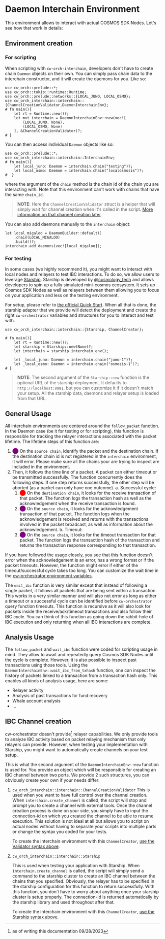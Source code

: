 # Daemon Interchain Environment

This environment allows to interact with actual COSMOS SDK Nodes. Let's see how that work in details: 


## Environment creation

### For scripting

When scripting with `cw-orch-interchain`, developers don't have to create chain `Daemon` objects on their own. You can simply pass chain data to the interchain constructor, and it will create the daemons for you. Like so:

```rust,ignore
use cw_orch::prelude::*;
use cw_orch::tokio::runtime::Runtime;
use cw_orch::prelude::networks::{LOCAL_JUNO, LOCAL_OSMO};
use cw_orch_interchain::interchain::{ChannelCreationValidator,DaemonInterchainEnv};
# fn main(){
    let rt = Runtime::new()?;
    let mut interchain = DaemonInterchainEnv::new(vec![
        (LOCAL_JUNO, None),
        (LOCAL_OSMO, None)
    ], &ChannelCreationValidator)?;
# }
```

You can then access individual `Daemon` objects like so:

```rust,ignore
use cw_orch::prelude::*;
use cw_orch_interchain::interchain::InterchainEnv;
# fn main(){
    let local_juno: Daemon = interchain.chain("testing")?;
    let local_osmo: Daemon = interchain.chain("localosmosis")?;
#  }
```

where the argument of the `chain` method is the chain id of the chain you are interacting with. Note that this environment can't work with chains that have the same `chain_id`. 

> **NOTE**: Here the `ChannelCreationValidator` struct is a helper that will simply wait for channel creation when it's called in the script. [More information on that channel creation later](#ibc-channel-creation).

You can also add daemons manually to the `interchain` object:

```rust,ignore
let local_migaloo = DaemonBuilder::default()
    .chain(LOCAL_MIGALOO)
    .build()?;
interchain.add_daemons(vec![local_migaloo]);
```

### For testing

In some cases (we highly recommend it), you might want to interact with local nodes and relayers to test IBC interactions. To do so, we allow users to leverage <a href="https://starship.cosmology.tech/" target="_blank">Starship</a>. Starship is developed by <a href="https://twitter.com/cosmology_tech" target="_blank">@cosmology_tech</a> and allows developers to spin up a fully simulated mini-cosmos ecosystem. It sets up Cosmos SDK Nodes as well as relayers between them allowing you to focus on your application and less on the testing environment.

For setup, please refer to <a href="https://starship.cosmology.tech/get-started/step-1" target="_blank">the official Quick Start</a>. When all that is done, the starship adapter that we provide will detect the deployment and create the right `cw-orchestrator` variables and structures for you to interact and test with.

```rust,ignore
use cw_orch_interchain::interchain::{Starship, ChannelCreator};

# fn main(){
    let rt = Runtime::new()?;
    let starship = Starship::new(None)?;
    let interchain = starship.interchain_env();

    let _local_juno: Daemon = interchain.chain("juno-1")?;
    let _local_osmo: Daemon = interchain.chain("osmosis-1")?;
# }
```

> **NOTE**: The second argument of the `Starship::new` function is the optional URL of the starship deployment. It defaults to `http://localhost:8081`, but you can customize it if it doesn't match your setup. All the starship data, daemons and relayer setup is loaded from that URL.

## General Usage

All interchain environments are centered around the `follow_packet` function. In the Daemon case (be it for testing or for scripting), this function is responsible for tracking the relayer interactions associated with the packet lifetime. The lifetime steps of this function are:

1. <span style="color:purple">⬤</span> On the `source chain`, identify the packet and the destination chain. If the destination chain id is not registered in the `interchain` environment, it will error. Please make sure all the chains your are trying to inspect are included in the environment. 
2. Then, it follows the time line of a packet. A packet can either timeout or be transmitted successfully. The function concurrently does the following steps. If one step returns successfully, the other step will be aborted (as a packet can only have one outcome).
    a. Successful cycle:
      1. <span style="color:red">⬤</span> On the `destination chain`, it looks for the receive transaction of that packet. The function logs the transaction hash as well as the acknowledgement when the receive transaction is found.
      2. <span style="color:purple">⬤</span> On the `source chain`, it looks for the acknowledgement transaction of that packet. The function logs when the acknowledgement is received and returns with the transactions involved in the packet broadcast, as well as information about the acknowledgement. 
    b. Timeout:
      1. <span style="color:purple">⬤</span> On the `source chain`, it looks for the timeout transaction for that packet. The function logs the transaction hash of the transaction and returns the transaction response corresponding to that transaction. 

If you have followed the usage closely, you see that this function doesn't error when the acknowledgement is an error, has a wrong format or if the packet timeouts. However, the function might error if either of the timeout/successful cycle takes too long. You can customize the wait time in the [cw-orchestrator environment variables](../../contracts/env-variable.md). 


The `wait_ibc` function is very similar except that instead of following a single packet, it follows all packets that are being sent within a transaction. This works in a very similar manner and will also not error as long as either a timeout or a successful cycle can be identified before `cw-orchestrator` query function timeouts. This function is recursive as it will also look for packets inside the receive/ack/timeout transactions and also follow their IBC cycle. You can think of this function as going down the rabbit-hole of IBC execution and only returning when all IBC interactions are complete. 

## Analysis Usage

The `follow_packet` and `wait_ibc` function were coded for scripting usage in mind. They allow to await and repeatedly query Cosmos SDK Nodes until the cycle is complete. However, it is also possible to inspect past transactions using those tools.
Using the `DaemonInterchainEnv::wait_ibc_from_txhash` function, one can inspect the history of packets linked to a transaction from a transaction hash only. This enables all kinds of analysis usage, here are some:

- Relayer activity
- Analysis of past transactions for fund recovery
- Whale account analysis
- ...

## IBC Channel creation

cw-orchestrator doesn't provide[^documentation_date] relayer capabilities. We only provide tools to analyze IBC activity based on packet relaying mechanism that only relayers can provide. However, when testing your implementation with Starship, you might want to automatically create channels on your test setup.

This is what the second argument of the `DaemonInterchainEnv::new` function is used for. You provide an object which will be responsible for creating an IBC channel between two ports. We provide 2 such structures, you can obviously create your own if your needs differ:

1. `cw_orch_interchain::interchain::ChannelCreationValidator`
    This is used when you want to have full control over the channel creation. When `interchain.create_channel` is called, the script will stop and prompt you to create a channel with external tools. Once the channel creation process is done on your side, you simply have to input the connection-id on which you created the channel to be able to resume execution. This solution is not ideal at all but allows you to script on actual nodes without having to separate your scripts into multiple parts or change the syntax you coded for your tests.

    To create the interchain environment with this `ChannelCreator`, [use the Validator syntax above](#for-scripting).

2. `cw_orch_interchain::interchain::Starship`

    This is used when testing your application with Starship. When `interchain.create_channel` is called, the script will simply send a command to the starship cluster to create an IBC channel between the chains that you specified. Obviously, the relayer has to be specified in the starship configuration for this function to return successfully. With this function, you don't have to worry about anything once your starship cluster is setup properly. The connection-id is returned automatically by the starship library and used throughout after that.

    To create the interchain environment with this `ChannelCreator`, [use the Starship syntax above](#for-testing).

[^documentation_date]: as of writing this documentation 09/28/2023

